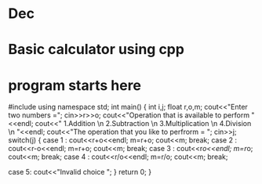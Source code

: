 # Dec





# Basic calculator using cpp




# program starts here 

#include<iostream>
using namespace std;
int main()
{
int i,j;
float r,o,m;
cout<<"Enter two numbers =";
cin>>r>>o;
cout<<"Operation that is available to perform  "<<endl;
cout<<" 1.Addition \n 2.Subtraction \n 3.Multiplication \n 4.Division \n  "<<endl;
cout<<"The operation that you like to perfrorm = ";
cin>>j;
switch(j)
{
case 1 :
        cout<<r+o<<endl;
        m=r+o;
        cout<<m;
        break;
case 2 :
        cout<<r-o<<endl;
        m=r+o;
        cout<<m;
        break;
case 3 :
        cout<<r*o<<endl;
        m=r*o;
        cout<<m;
        break;
case 4 :
        cout<<r/o<<endl;
        m=r/o;
        cout<<m;
        break;

case 5:
      cout<<"Invalid choice ";
}
return 0;
}
